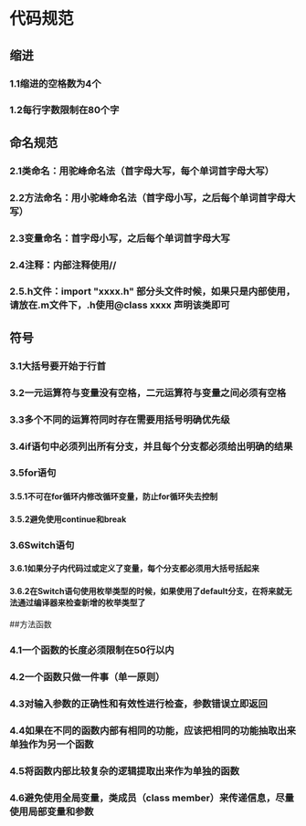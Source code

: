 # 代码规范
## 缩进
### 1.1缩进的空格数为4个
### 1.2每行字数限制在80个字
## 命名规范
### 2.1类命名：用驼峰命名法（首字母大写，每个单词首字母大写）
### 2.2方法命名：用小驼峰命名法（首字母小写，之后每个单词首字母大写）
### 2.3变量命名：首字母小写，之后每个单词首字母大写
### 2.4注释：内部注释使用//
### 2.5.h文件：import "xxxx.h" 部分头文件时候，如果只是内部使用，请放在.m文件下，.h使用@class xxxx 声明该类即可
## 符号
### 3.1大括号要开始于行首
### 3.2一元运算符与变量没有空格，二元运算符与变量之间必须有空格
### 3.3多个不同的运算符同时存在需要用括号明确优先级
### 3.4if语句中必须列出所有分支，并且每个分支都必须给出明确的结果
### 3.5for语句
#### 3.5.1不可在for循环内修改循环变量，防止for循环失去控制
#### 3.5.2避免使用continue和break
### 3.6Switch语句
#### 3.6.1如果分子内代码过或定义了变量，每个分支都必须用大括号括起来
#### 3.6.2在Switch语句使用枚举类型的时候，如果使用了default分支，在将来就无法通过编译器来检查新增的枚举类型了
##方法函数
### 4.1一个函数的长度必须限制在50行以内
### 4.2一个函数只做一件事（单一原则）
### 4.3对输入参数的正确性和有效性进行检查，参数错误立即返回
### 4.4如果在不同的函数内部有相同的功能，应该把相同的功能抽取出来单独作为另一个函数
### 4.5将函数内部比较复杂的逻辑提取出来作为单独的函数
### 4.6避免使用全局变量，类成员（class member）来传递信息，尽量使用局部变量和参数